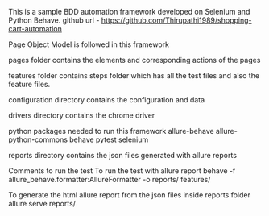 This is a sample BDD automation framework developed on Selenium and Python Behave. github url - https://github.com/Thirupathi1989/shopping-cart-automation

Page Object Model is followed in this framework

pages folder contains the elements and corresponding actions of the pages

features folder contains steps folder which has all the test files and also the feature files.

configuration directory contains the configuration and data

drivers directory contains the chrome driver

python packages needed to run this framework
allure-behave
allure-python-commons
behave
pytest
selenium

reports directory contains the json files generated with allure reports

Comments to run the test
To run the test with allure report behave -f allure_behave.formatter:AllureFormatter -o reports/ features/

To generate the html allure report from the json files inside reports folder allure serve reports/